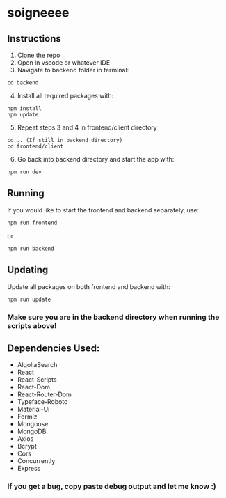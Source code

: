 # soigneeee

## Instructions
1. Clone the repo
2. Open in vscode or whatever IDE
3. Navigate to backend folder in terminal:
```
cd backend
```
4. Install all required packages with:
```
npm install
npm update
```
5. Repeat steps 3 and 4 in frontend/client directory
```
cd .. (If still in backend directory)
cd frontend/client
```
6. Go back into backend directory and start the app with:
```
npm run dev
```

## Running
If you would like to start the frontend and backend separately, use:
```
npm run frontend
```
or
```
npm run backend
```

## Updating
Update all packages on both frontend and backend with:
```
npm run update
```

### Make sure you are in the backend directory when running the scripts above!

## Dependencies Used:
- AlgoliaSearch
- React
- React-Scripts
- React-Dom
- React-Router-Dom
- Typeface-Roboto
- Material-Ui
- Formiz
- Mongoose
- MongoDB
- Axios
- Bcrypt
- Cors
- Concurrently
- Express

### If you get a bug, copy paste debug output and let me know :)

